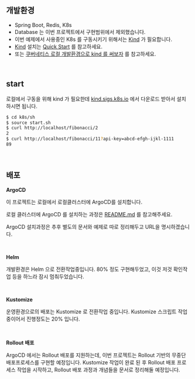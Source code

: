 ## 개발환경

- Spring Boot, Redis, K8s
- Database 는 이번 프로젝트에서 구현범위에서 제외했습니다.
- 이번 예제에서 사용중인 K8s 를 구동시키기 위해서는 [Kind](https://kind.sigs.k8s.io/) 가 필요합니다.
- [Kind](https://kind.sigs.k8s.io/) 설치는 [Quick Start](https://kind.sigs.k8s.io/docs/user/quick-start/) 를 참고하세요.
- 또는 [쿠버네티스 로컬 개발환경으로 kind 를 써보자](https://github.com/chagchagchag/eks-k8s-docker-study-archive/blob/main/local-k8s-kind/%EC%BF%A0%EB%B2%84%EB%84%A4%ED%8B%B0%EC%8A%A4%20%EB%A1%9C%EC%BB%AC%20%EA%B0%9C%EB%B0%9C%20%ED%99%98%EA%B2%BD%EC%9C%BC%EB%A1%9C%20Kind%20%EB%A5%BC%20%EC%8D%A8%EB%B3%B4%EC%9E%90.md) 를 참고하세요.

<br>



## start

로컬에서 구동을 위해 kind 가 필요한데 [kind.sigs.k8s.io](https://kind.sigs.k8s.io/) 에서 다운로드 받아서 설치하시면 됩니다.

```bash
$ cd k8s/sh
$ source start.sh
$ curl http://localhost/fibonacci/2
2
$ curl http://localhost/fibonacci/11?api-key=abcd-efgh-ijkl-1111
89
```

<br>



## 배포

**ArgoCD**<br>

이 프로젝트는 로컬에서 로컬클러스터에 ArgoCD를 설치합니다. 

로컬 클러스터에 ArgoCD 를 설치하는 과정은 [README.md](https://github.com/chagchagchag/eks-k8s-docker-study-archive/blob/main/local-k8s-kind/yml/README.md) 를 참고해주세요.

ArgoCD 설치과정은 추후 별도의 문서와 예제로 따로 정리해두고 URL을 명시하겠습니다.<br>

<br>



**Helm**<br>

개발환경은 Helm 으로 전환작업중입니다. 80% 정도 구현해두었고, 이것 저것 확인작업 등을 하느라 잠시 멈춰두었습니다.<br>

<br>



**Kustomize**<br>

운영환경으로의 배포는 Kustomize 로 전환작업 중입니다. Kustomize 스크립트 작업중이어서 진행정도는 20% 입니다.<br>

<br>



**Rollout 배포**<br>

ArgoCD 에서는 Rollout 배포를 지원하는데, 이번 프로젝트는 Rollout 기반의 무중단 배포프로세스를 구현할 예정입니다. Kustomize 작업이 완료 된 후 Rollout 배포 프로세스 작업을 시작하고, Rollout 배포 과정과 개념들을 문서로 정리해둘 예정입니다.<br>

<br>





